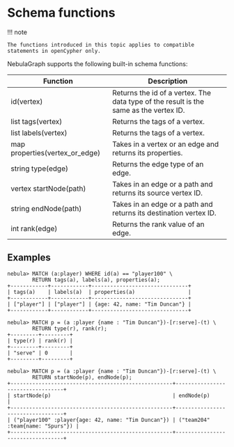 # Schema functions

!!! note

    The functions introduced in this topic applies to compatible statements in openCypher only.

NebulaGraph supports the following built-in schema functions:

Function| Description |
----  |  ----|
id(vertex) | Returns the id of a vertex. The data type of the result is the same as the vertex ID.
list tags(vertex) | Returns the tags of a vertex.
list labels(vertex) | Returns the tags of a vertex.
map properties(vertex_or_edge) | Takes in a vertex or an edge and returns its properties.
string type(edge) | Returns the edge type of an edge.
vertex startNode(path) | Takes in an edge or a path and returns its source vertex ID.
string endNode(path) | Takes in an edge or a path and returns its destination vertex ID.
int rank(edge) | Returns the rank value of an edge.

## Examples

```ngql
nebula> MATCH (a:player) WHERE id(a) == "player100" \
        RETURN tags(a), labels(a), properties(a);
+------------+------------+-------------------------------+
| tags(a)    | labels(a)  | properties(a)                 |
+------------+------------+-------------------------------+
| ["player"] | ["player"] | {age: 42, name: "Tim Duncan"} |
+------------+------------+-------------------------------+

nebula> MATCH p = (a :player {name : "Tim Duncan"})-[r:serve]-(t) \
        RETURN type(r), rank(r);
+---------+---------+
| type(r) | rank(r) |
+---------+---------+
| "serve" | 0       |
+---------+---------+

nebula> MATCH p = (a :player {name : "Tim Duncan"})-[r:serve]-(t) \
        RETURN startNode(p), endNode(p);
+----------------------------------------------------+----------------------------------+
| startNode(p)                                       | endNode(p)                       |
+----------------------------------------------------+----------------------------------+
| ("player100" :player{age: 42, name: "Tim Duncan"}) | ("team204" :team{name: "Spurs"}) |
+----------------------------------------------------+----------------------------------+
```

